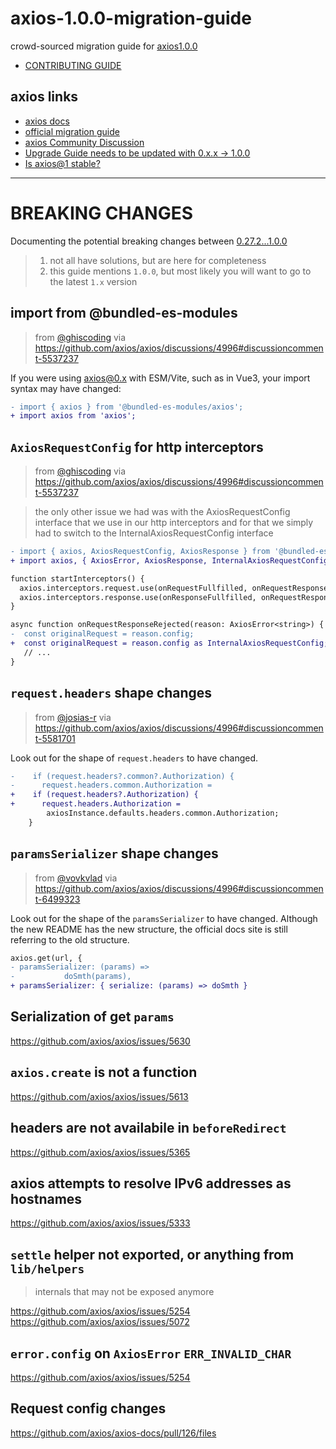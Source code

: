 # axios-1.0.0-migration-guide

crowd-sourced migration guide for [axios1.0.0](https://github.com/axios/axios/releases/tag/v1.0.0)

- [CONTRIBUTING GUIDE](./CONTRIBUTING.md)

## axios links

- [axios docs](https://axios-http.com/docs/intro)
- [official migration guide](https://github.com/axios/axios/blob/v1.x/MIGRATION_GUIDE.md)
- [axios Community Discussion](https://github.com/axios/axios/discussions/4996)
- [Upgrade Guide needs to be updated with 0.x.x -> 1.0.0](https://github.com/axios/axios/issues/5014)
- [Is axios@1 stable?](https://github.com/axios/axios/discussions/5645)

---

# BREAKING CHANGES

Documenting the potential breaking changes between [0.27.2...1.0.0](https://github.com/axios/axios/compare/v0.27.2...v1.0.0)

> 1. not all have solutions, but are here for completeness
> 2. this guide mentions `1.0.0`, but most likely you will want to go to the latest `1.x` version

## import from @bundled-es-modules

> from [@ghiscoding](https://github.com/ghiscoding) via https://github.com/axios/axios/discussions/4996#discussioncomment-5537237

If you were using axios@0.x with ESM/Vite, such as in Vue3, your import syntax may have changed:

```diff
- import { axios } from '@bundled-es-modules/axios';
+ import axios from 'axios';
```

## `AxiosRequestConfig` for http interceptors

> from [@ghiscoding](https://github.com/ghiscoding) via https://github.com/axios/axios/discussions/4996#discussioncomment-5537237

> the only other issue we had was with the AxiosRequestConfig interface that we use in our http interceptors and for that we simply had to switch to the InternalAxiosRequestConfig interface

```diff
- import { axios, AxiosRequestConfig, AxiosResponse } from '@bundled-es-modules/axios';
+ import axios, { AxiosError, AxiosResponse, InternalAxiosRequestConfig } from 'axios';

function startInterceptors() {
  axios.interceptors.request.use(onRequestFullfilled, onRequestResponseRejected);
  axios.interceptors.response.use(onResponseFullfilled, onRequestResponseRejected);
}

async function onRequestResponseRejected(reason: AxiosError<string>) {
-  const originalRequest = reason.config;
+  const originalRequest = reason.config as InternalAxiosRequestConfig;
   // ...
}
```

## `request.headers` shape changes

> from [@josias-r](https://github.com/josias-r) via https://github.com/axios/axios/discussions/4996#discussioncomment-5581701

Look out for the shape of `request.headers` to have changed.

```diff
-    if (request.headers?.common?.Authorization) {
-      request.headers.common.Authorization =
+    if (request.headers?.Authorization) {
+      request.headers.Authorization =
        axiosInstance.defaults.headers.common.Authorization;
    }
```

## `paramsSerializer` shape changes

> from [@vovkvlad](https://github.com/vovkvlad) via https://github.com/axios/axios/discussions/4996#discussioncomment-6499323

Look out for the shape of the `paramsSerializer` to have changed. Although the new README has the new structure, the official docs site is still referring to the old structure.

```diff
axios.get(url, {
- paramsSerializer: (params) =>
-           doSmth(params),
+ paramsSerializer: { serialize: (params) => doSmth }
```

## Serialization of get `params`

https://github.com/axios/axios/issues/5630

## `axios.create` is not a function

https://github.com/axios/axios/issues/5613

## headers are not availabile in `beforeRedirect`

https://github.com/axios/axios/issues/5365

## axios attempts to resolve IPv6 addresses as hostnames

https://github.com/axios/axios/issues/5333

## `settle` helper not exported, or anything from `lib/helpers`

> internals that may not be exposed anymore

https://github.com/axios/axios/issues/5254
https://github.com/axios/axios/issues/5072

## `error.config` on `AxiosError` `ERR_INVALID_CHAR`

https://github.com/axios/axios/issues/5254

## Request config changes

https://github.com/axios/axios-docs/pull/126/files
